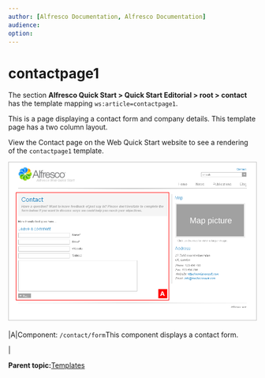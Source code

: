 ```yaml
---
author: [Alfresco Documentation, Alfresco Documentation]
audience: 
option: 
---
```


# contactpage1

The section **Alfresco Quick Start \> Quick Start Editorial \> root \> contact** has the template mapping `ws:article=contactpage1`.

This is a page displaying a contact form and company details. This template page has a two column layout.

View the Contact page on the Web Quick Start website to see a rendering of the `contactpage1` template.

![contactpage1 template](../images/qs-contactpage1.png)

|A|Component: `/contact/form`This component displays a contact form.

|

**Parent topic:**[Templates](../references/qs-ref-templates.md)

